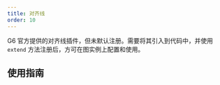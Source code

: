 ```yaml
---
title: 对齐线
order: 10
---
```


G6 官方提供的对齐线插件，但未默认注册。需要将其引入到代码中，并使用 `extend` 方法注册后，方可在图实例上配置和使用。

## 使用指南
